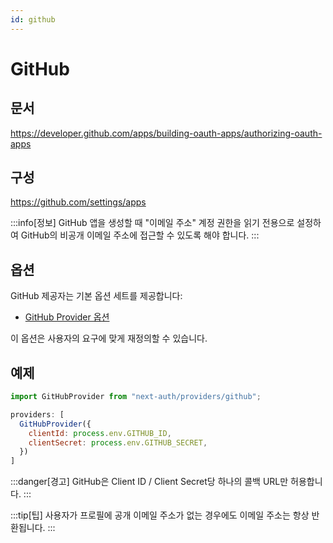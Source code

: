 ```yaml
---
id: github
---
```


# GitHub

## 문서
https://developer.github.com/apps/building-oauth-apps/authorizing-oauth-apps

## 구성
https://github.com/settings/apps

:::info[정보]
GitHub 앱을 생성할 때 "이메일 주소" 계정 권한을 읽기 전용으로 설정하여 GitHub의 비공개 이메일 주소에 접근할 수 있도록 해야 합니다.
:::

## 옵션
GitHub 제공자는 기본 옵션 세트를 제공합니다:

- [GitHub Provider 옵션](https://github.com/nextauthjs/next-auth/blob/v4/packages/next-auth/src/providers/github.ts)

이 옵션은 사용자의 요구에 맞게 재정의할 수 있습니다.

## 예제

```javascript
import GitHubProvider from "next-auth/providers/github";

providers: [
  GitHubProvider({
    clientId: process.env.GITHUB_ID,
    clientSecret: process.env.GITHUB_SECRET,
  })
]
```

:::danger[경고]
GitHub은 Client ID / Client Secret당 하나의 콜백 URL만 허용합니다.
:::

:::tip[팁]
사용자가 프로필에 공개 이메일 주소가 없는 경우에도 이메일 주소는 항상 반환됩니다.
:::